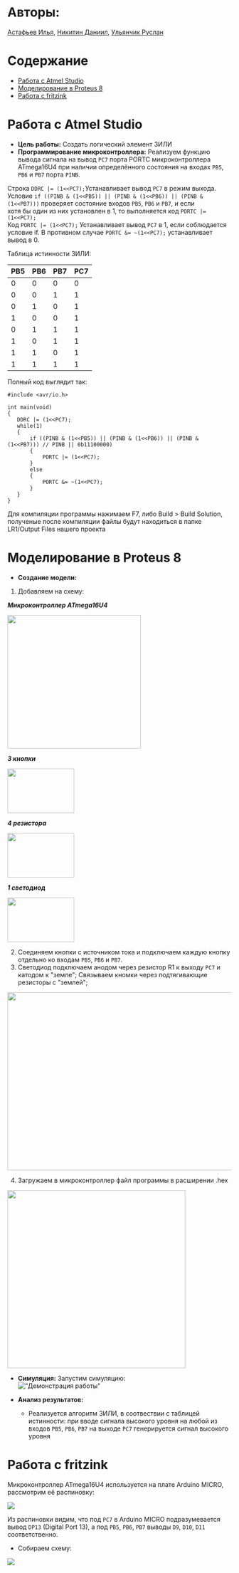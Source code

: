 # Авторы:
[Астафьев Илья](https://github.com/astafa98), 
[Никитин Даниил](https://github.com/ferizAMDlove), 
[Ульянчик Руслан](https://github.com/Strus05)
# Содержание
* [Работа с Atmel Studio](#работа-с-atmel-studio)
* [Моделирование в Proteus 8](#моделирование-в-proteus-8)
* [Работа с fritzink](#работа-с-fritzink)
# Работа с Atmel Studio

* **Цель работы:** Создать логический элемент 3ИЛИ
* **Программирование микроконтроллера:** Реализуем функцию вывода сигнала на вывод `PC7` порта PORTC микроконтроллера ATmega16U4 при наличии определённого состояния на входах `PB5`, `PB6` и `PB7` порта `PINB`.
  
Строка `DDRC |= (1<<PC7);`Устанавливает  вывод `PC7` в режим выхода.  
Условие `if ((PINB & (1<<PB5)) || (PINB & (1<<PB6)) || (PINB & (1<<PB7)))` проверяет состояние входов `PB5`, `PB6` и `PB7`, и если  
 хотя бы один из них установлен в 1, то выполняется код `PORTC |= (1<<PC7);`  
Код `PORTC |= (1<<PC7);` Устанавливает вывод `PC7` в 1, если соблюдается условие if. В противном случае `PORTC &= ~(1<<PC7);` устанавливает вывод в 0.   

Таблица истинности 3ИЛИ:
 
|PB5|PB6|PB7|PC7|
|---|---|---|---|
|0|0|0|0|
|0|0|1|1|
|0|1|0|1|
|1|0|0|1|
|0|1|1|1|
|1|0|1|1|
|1|1|0|1|
|1|1|1|1|

Полный код выглядит так:
 ```
#include <avr/io.h>

int main(void)
{
	DDRC |= (1<<PC7);  
    while(1)
    {
		if ((PINB & (1<<PB5)) || (PINB & (1<<PB6)) || (PINB & (1<<PB7))) // PINB || 0b11100000)
		{
			PORTC |= (1<<PC7);
		}
		else
		{
			PORTC &= ~(1<<PC7);
		}
    }
}
```
Для компиляции программы нажимаем F7, либо Build > Build Solution, полученые после компиляции файлы будут находиться в папке LR1/Output Files нашего проекта


# Моделирование в Proteus 8

* **Создание модели:**
1. Добавляем на схему:
   
***Микроконтроллер ATmega16U4***  

       
  <img src="https://github.com/user-attachments/assets/88663457-3789-480a-8469-6b5a86cd8920" width="300" height="300">    
  

***3 кнопки***   


  <img src="https://github.com/user-attachments/assets/b48f0f41-6eb4-4967-9e2a-45e1472342c9" width="150" height="100">  
   

***4 резистора***     

	
  <img src="https://github.com/user-attachments/assets/d4ed3653-6d9d-4c98-8111-b00427422c14" width="150" height="100">  
 

 ***1 светодиод***  

  
  <img src="https://github.com/user-attachments/assets/853dd9b5-4a77-46bf-bf02-e15aac52a8b6" width="150" height="100">  

   2. Соединяем кнопки с источником тока и подключаем каждую кнопку отдельно ко входам `PB5`, `PB6` и `PB7`.  
   3. Светодиод подключаем анодом через резистор R1 к выходу `PC7` и катодом к "земле"; Связываем кномки через подтягивающие резисторы с "землей";  
 

   <img src="https://github.com/user-attachments/assets/6b27329a-ca2c-4e94-b961-29c7534db4a1" width="700" height="400">  

4. Загружаем в микроконтроллер файл программы в расширении .hex
   
<img src="https://github.com/user-attachments/assets/b960ff7a-b44f-41e0-bc7a-e572e1183aca" width="400" height="400">  

* **Симуляция:**
  Запустим симуляцию:  
  !["Демонстрация работы"](https://github.com/Strus05/MPSU/blob/main/show.gif)  
  
* **Анализ результатов:** 
    - Реализуется алгоритм 3ИЛИ, в соотвествии с таблицей истинности: при вводе сигнала высокого уровня на любой из входов `PB5`, `PB6`, `PB7` на выходе `PC7` генерируется сигнал высокого уровня
# Работа с fritzink
Микроконтроллер ATmega16U4 используется на плате Arduino MICRO, рассмотрим её распиновку:

<img src=https://github.com/Strus05/MPSU/blob/main/Pinout/Pinout_micro.png>

Из распиновки видим, что под `PC7` в Arduino MICRO подразумевается вывод ``DP13`` (Digital Port 13), а под `PB5`, `PB6`, `PB7` выводы `D9`, `D10`, `D11` соответственно.

* Собираем схему:

<img src="https://github.com/Strus05/MPSU/blob/main/Fritzing/LR1_МП.png">
